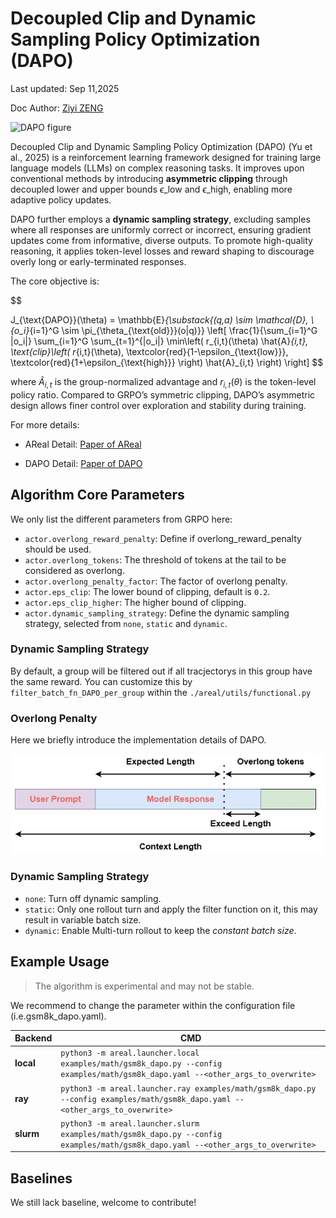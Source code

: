# Decoupled Clip and Dynamic Sampling Policy Optimization (DAPO)

Last updated: Sep 11,2025

Doc Author: [Ziyi ZENG](https://github.com/ZiyiTsang)

![DAPO figure](https://dapo-sia.github.io/static/images/score.png)

Decoupled Clip and Dynamic Sampling Policy Optimization (DAPO) (Yu et al., 2025) is a
reinforcement learning framework designed for training large language models (LLMs) on
complex reasoning tasks. It improves upon conventional methods by introducing
**asymmetric clipping** through decoupled lower and upper bounds $\epsilon\_{\text{low}}$ and $\epsilon\_{\text{high}}$, enabling more adaptive
policy updates.

DAPO further employs a **dynamic sampling strategy**, excluding samples where all
responses are uniformly correct or incorrect, ensuring gradient updates come from
informative, diverse outputs. To promote high-quality reasoning, it applies token-level
losses and reward shaping to discourage overly long or early-terminated responses.

The core objective is:

$$

J_{\text{DAPO}}(\theta) = \mathbb{E}_{\substack{(q,a) \sim \mathcal{D}, \\ \{o_i\}_{i=1}^G \sim \pi_{\theta_{\text{old}}}(o|q)}} \left[ \frac{1}{\sum_{i=1}^G |o_i|} \sum_{i=1}^G \sum_{t=1}^{|o_i|} \min\left( r_{i,t}(\theta) \hat{A}_{i,t}, \text{clip}\left( r_{i,t}(\theta), \textcolor{red}{1-\epsilon_{\text{low}}}, \textcolor{red}{1+\epsilon_{\text{high}}} \right) \hat{A}_{i,t} \right) \right]
$$

where $\hat{A}_{i,t}$ is the group-normalized advantage and $r_{i,t}(\theta)$ is the token-level policy ratio. Compared to GRPO’s symmetric clipping, DAPO’s asymmetric
design allows finer control over exploration and stability during training.

For more details:

- AReal Detail: [Paper of AReal](https://arxiv.org/abs/2505.24298)

- DAPO Detail: [Paper of DAPO](https://arxiv.org/abs/2503.14476)

## Algorithm Core Parameters

We only list the different parameters from GRPO here:

- `actor.overlong_reward_penalty`: Define if overlong_reward_penalty should be used.
- `actor.overlong_tokens`: The threshold of tokens at the tail to be considered as
  overlong.
- `actor.overlong_penalty_factor`: The factor of overlong penalty.
- `actor.eps_clip`: The lower bound of clipping, default is `0.2`.
- `actor.eps_clip_higher`: The higher bound of clipping.
- `actor.dynamic_sampling_strategy`: Define the dynamic sampling strategy, selected from `none`, `static` and `dynamic`.

### Dynamic Sampling Strategy
By default, a group will be filtered out if all tracjectorys in this group have the same reward. You can customize this by `filter_batch_fn_DAPO_per_group` within the `./areal/utils/functional.py`


### Overlong Penalty

Here we briefly introduce the implementation details of DAPO.

![alt text](../figures/dapo_overlong_penalty.jpg)

### Dynamic Sampling Strategy

- `none`: Turn off dynamic sampling.
- `static`: Only one rollout turn and apply the filter function on it, this may result in variable batch size.
- `dynamic`: Enable Multi-turn rollout to keep the *constant batch size*.



## Example Usage

> The algorithm is experimental and may not be stable.

We recommend to change the parameter within the configuration file
(i.e.gsm8k_dapo.yaml).

| Backend   | CMD                                                                                                                              |
| --------- | -------------------------------------------------------------------------------------------------------------------------------- |
| **local** | `python3 -m areal.launcher.local examples/math/gsm8k_dapo.py --config examples/math/gsm8k_dapo.yaml --<other_args_to_overwrite>` |
| **ray**   | `python3 -m areal.launcher.ray examples/math/gsm8k_dapo.py --config examples/math/gsm8k_dapo.yaml --<other_args_to_overwrite>`   |
| **slurm** | `python3 -m areal.launcher.slurm examples/math/gsm8k_dapo.py --config examples/math/gsm8k_dapo.yaml --<other_args_to_overwrite>` |

## Baselines

We still lack baseline, welcome to contribute!
